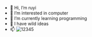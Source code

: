 - 👋 Hi, I’m ruyi
- 👀 I’m interested in computer
- 🌱 I’m currently learning programming
- 💞️ I have wild ideas
- 📫
![12345](https://github.com/shishiruyi2/shishiruyi2/assets/140885180/711ca52d-ea22-44f7-8c34-936a55d9a23d)



<!---
shishiruyi2/shishiruyi2 is a ✨ special ✨ repository because its `README.md` (this file) appears on your GitHub profile.
You can click the Preview link to take a look at your changes.
--->
